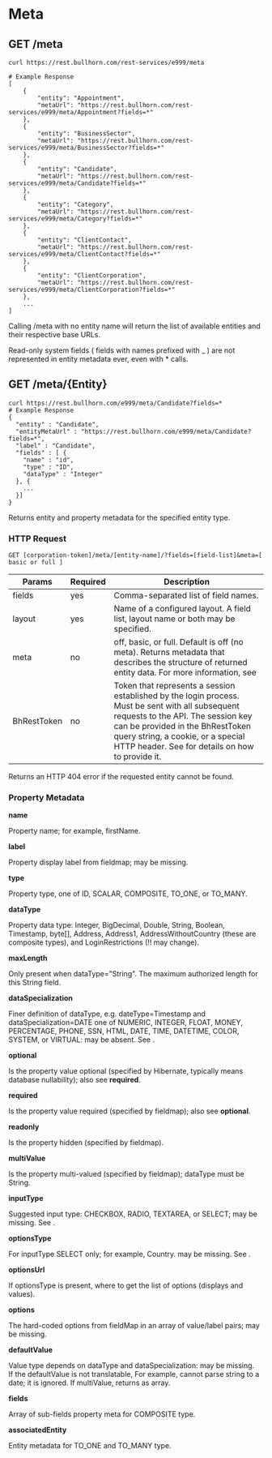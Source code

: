 # Meta

## <span class="tag">GET</span> /meta

``` shell
curl https://rest.bullhorn.com/rest-services/e999/meta

# Example Response
[
    {
        "entity": "Appointment",
        "metaUrl": "https://rest.bullhorn.com/rest-services/e999/meta/Appointment?fields=*"
    },
    {
        "entity": "BusinessSector",
        "metaUrl": "https://rest.bullhorn.com/rest-services/e999/meta/BusinessSector?fields=*"
    },
    {
        "entity": "Candidate",
        "metaUrl": "https://rest.bullhorn.com/rest-services/e999/meta/Candidate?fields=*"
    },
    {
        "entity": "Category",
        "metaUrl": "https://rest.bullhorn.com/rest-services/e999/meta/Category?fields=*"
    },
    {
        "entity": "ClientContact",
        "metaUrl": "https://rest.bullhorn.com/rest-services/e999/meta/ClientContact?fields=*"
    },
    {
        "entity": "ClientCorporation",
        "metaUrl": "https://rest.bullhorn.com/rest-services/e999/meta/ClientCorporation?fields=*"
    },
    ...
]
```

Calling /meta with no entity name will return the list of available entities and their respective base URLs.  

Read-only system fields ( fields with names prefixed with _ ) are not represented in entity metadata ever, even with * calls.

##  <span class="tag">GET</span> /meta/{Entity}

``` shell
curl https://rest.bullhorn.com/e999/meta/Candidate?fields=*
# Example Response
{
  "entity" : "Candidate",
  "entityMetaUrl" : "https://rest.bullhorn.com/e999/meta/Candidate?fields=*",
  "label" : "Candidate",
  "fields" : [ {
    "name" : "id",
    "type" : "ID",
    "dataType" : "Integer"
  }, {
    ...
  }]
}
```

Returns entity and property metadata for the specified entity type.

### HTTP Request

`GET [corporation-token]/meta/[entity-name]/?fields=[field-list]&meta=[ basic or full ]`

Params | Required | Description
------ | -------- | -----
fields | yes | Comma-separated list of field names.
layout | yes | Name of a configured layout. A field list, layout name or both may be specified.
meta | no | off, basic, or full. Default is off (no meta). Returns metadata that describes the structure of returned entity data. For more information, see
BhRestToken | no | Token that represents a session established by the login process. Must be sent with all subsequent requests to the API. The session key can be provided in the BhRestToken query string, a cookie, or a special HTTP header. See for details on how to provide it.

<aside class="warning">Returns an HTTP 404 error if the requested entity cannot be found.</aside>

### Property Metadata

**name**

Property name; for example, firstName.

**label**

Property display label from fieldmap; may be missing.

**type**

Property type, one of ID, SCALAR, COMPOSITE, TO_ONE, or TO_MANY.

**dataType**

Property data type: Integer, BigDecimal, Double, String, Boolean, Timestamp, byte[], Address, Address1, AddressWithoutCountry (these are composite types), and LoginRestrictions (!! may change).

**maxLength**

Only present when dataType="String". The maximum authorized length for this String field.

**dataSpecialization**

Finer definition of dataType, e.g. dateType=Timestamp and dataSpecialization=DATE one of NUMERIC, INTEGER, FLOAT, MONEY, PERCENTAGE, PHONE, SSN, HTML, DATE, TIME, DATETIME, COLOR, SYSTEM, or VIRTUAL: may be absent. See .

**optional**

Is the property value optional (specified by Hibernate, typically means database nullability); also see **required**.

**required**

Is the property value required (specified by fieldmap); also see **optional**.

**readonly**

Is the property hidden (specified by fieldmap).

**multiValue**

Is the property multi-valued (specified by fieldmap); dataType must be String.

**inputType**

Suggested input type: CHECKBOX, RADIO, TEXTAREA, or SELECT; may be missing. See .

**optionsType**

For inputType SELECT only; for example, Country. may be missing. See .

**optionsUrl**

If optionsType is present, where to get the list of options (displays and values).

**options**

The hard-coded options from fieldMap in an array of value/label pairs; may be missing.

**defaultValue**

Value type depends on dataType and dataSpecialization: may be missing.   
If the defaultValue is not translatable, For example, cannot parse string to a date; it is ignored. If multiValue, returns as array.

**fields**

Array of sub-fields property meta for COMPOSITE type.

**associatedEntity**

Entity metadata for TO_ONE and TO_MANY type.
